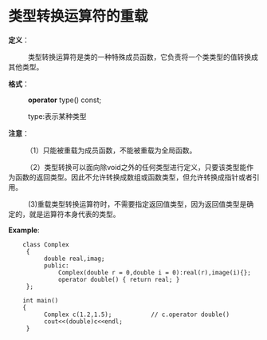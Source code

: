  # 类型转换运算符的重载

 **定义**：

&nbsp;&nbsp;&nbsp;&nbsp; &nbsp;&nbsp;&nbsp;&nbsp; 类型转换运算符是类的一种特殊成员函数，它负责将一个类类型的值转换成其他类型。

**格式**：

&nbsp;&nbsp;&nbsp;&nbsp; &nbsp;&nbsp;&nbsp;&nbsp; **operator** type() const;

&nbsp;&nbsp;&nbsp;&nbsp; &nbsp;&nbsp;&nbsp;&nbsp; type:表示某种类型

**注意**：

&nbsp;&nbsp;&nbsp;&nbsp; &nbsp;&nbsp;&nbsp;&nbsp;（1）只能被重载为成员函数，不能被重载为全局函数。

&nbsp;&nbsp;&nbsp;&nbsp; &nbsp;&nbsp;&nbsp;&nbsp;（2）类型转换可以面向除void之外的任何类型进行定义，只要该类型能作为函数的返回类型。因此不允许转换成数组或函数类型，但允许转换成指针或者引用。

&nbsp;&nbsp;&nbsp;&nbsp; &nbsp;&nbsp;&nbsp;&nbsp; (3)重载类型转换运算符时，不需要指定返回值类型，因为返回值类型是确定的，就是运算符本身代表的类型。

**Example**:
```
    class Complex
     {
          double real,imag;
          public:
              Complex(double r = 0,double i = 0):real(r),image(i){};
              operator double() { return real; }
     };

    int main()
    {
          Complex c(1.2,1.5);           // c.operator double()
          cout<<(double)c<<endl;
     }
```